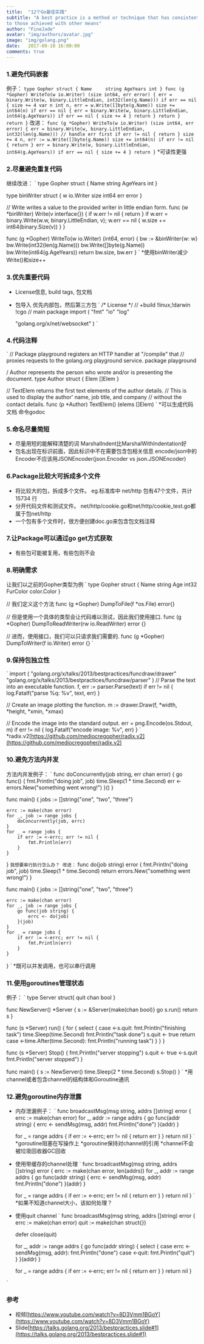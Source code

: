 ```yaml
---
title:  "12个Go最佳实践"
subtitle: "A best practice is a method or technique that has consistently shown results superior
to those achieved with other means"
author: "FineJade"
avatar: "img/authors/avatar.jpg"
image: "img/golang.png"
date:   2017-09-10 16:00:00
comments: true
---
```


### 1.避免代码嵌套
例子：
`
type Gopher struct {
    Name     string
    AgeYears int
}
func (g *Gopher) WriteTo(w io.Writer) (size int64, err error) {
    err = binary.Write(w, binary.LittleEndian, int32(len(g.Name)))
    if err == nil {
        size += 4
        var n int
        n, err = w.Write([]byte(g.Name))
        size += int64(n)
        if err == nil {
            err = binary.Write(w, binary.LittleEndian, int64(g.AgeYears))
            if err == nil {
                size += 4
            }
            return
        }
        return
    }
    return
}
`
改进：
`
func (g *Gopher) WriteTo(w io.Writer) (size int64, err error) {
    err = binary.Write(w, binary.LittleEndian, int32(len(g.Name)))
    // handle err first
    if err != nil {
        return
    }
    size += 4
    n, err := w.Write([]byte(g.Name))
    size += int64(n)
    if err != nil {
        return
    }
    err = binary.Write(w, binary.LittleEndian, int64(g.AgeYears))
    if err == nil {
        size += 4
    }
    return
}
`
*可读性更强

### 2.尽量避免重复代码
继续改进：
`
type Gopher struct {
        Name     string
        AgeYears int
}

type binWriter struct {
        w    io.Writer
        size int64
        err  error
}

// Write writes a value to the provided writer in little endian form.
func (w *binWriter) Write(v interface{}) {
        if w.err != nil {
                return
        }
        if w.err = binary.Write(w.w, binary.LittleEndian, v); w.err == nil {
                w.size += int64(binary.Size(v))
        }
}

func (g *Gopher) WriteTo(w io.Writer) (int64, error) {
        bw := &binWriter{w: w}
        bw.Write(int32(len(g.Name)))
        bw.Write([]byte(g.Name))
        bw.Write(int64(g.AgeYears))
        return bw.size, bw.err
}
`
*使用binWriter减少Write()和size++

### 3.优先重要代码
* License信息, build tags, 包文档
* 包导入 优先内部包，然后第三方包
`
/*
	License
*/
// +build !linux,!darwin !cgo
// main package
import (
    "fmt"
    "io"
    "log"

    "golang.org/x/net/websocket"
)
`

### 4.代码注释
`
// Package playground registers an HTTP handler at "/compile" that
// proxies requests to the golang.org playground service.
package playground

/ Author represents the person who wrote and/or is presenting the document.
type Author struct {
    Elem []Elem
}

// TextElem returns the first text elements of the author details.
// This is used to display the author' name, job title, and company
// without the contact details.
func (p *Author) TextElem() (elems []Elem)
`
*可以生成代码文档  命令godoc

### 5.命名尽量简短
* 尽量用短的能解释清楚的词
  MarshalIndent比MarshalWithIndentation好
* 包名出现在标识前面，因此标识中不在需要包含包相关信息
  encode/json中的Encoder不应该用JSONEncoder(json.Encoder vs json.JSONEncoder)

### 6.Package比较大可拆成多个文件
* 将比较大的包，拆成多个文件。
  eg.标准库中 net/http 包有47个文件，共计 15734 行
* 分开代码文件和测试文件。
  net/http/cookie.go和net/http/cookie_test.go都属于包net/http
* 一个包有多个文件时，很方便创建doc.go来包含包文档注释

### 7.让Package可以通过go get方式获取
* 有些包可能被复用，有些包则不会

### 8.明确需求
让我们以之前的Gopher类型为例
`
type Gopher struct {
    Name     string
    Age      int32
    FurColor color.Color
}

// 我们定义这个方法
func (g *Gopher) DumpToFile(f *os.File) error{}

// 但是使用一个具体的类型会让代码难以测试，因此我们使用接口.
func (g *Gopher) DumpToReadWriter(rw io.ReadWriter) error {}

// 进而，使用接口，我们可以只请求我们需要的.
func (g *Gopher) DumpToWriter(f io.Writer) error {}
`

### 9.保持包独立性
`
import (
    "golang.org/x/talks/2013/bestpractices/funcdraw/drawer"
    "golang.org/x/talks/2013/bestpractices/funcdraw/parser"
)
// Parse the text into an executable function.
f, err := parser.Parse(text)
if err != nil {
    log.Fatalf("parse %q: %v", text, err)
}

// Create an image plotting the function.
m := drawer.Draw(f, *width, *height, *xmin, *xmax)

// Encode the image into the standard output.
err = png.Encode(os.Stdout, m)
if err != nil {
    log.Fatalf("encode image: %v", err)
}
`
*radix.v2[https://github.com/mediocregopher/radix.v2](https://github.com/mediocregopher/radix.v2)

### 10.避免方法内并发
方法内并发例子：
`
func doConcurrently(job string, err chan error) {
    go func() {
        fmt.Println("doing job", job)
        time.Sleep(1 * time.Second)
        err <- errors.New("something went wrong!")
    }()
}

func main() {
    jobs := []string{"one", "two", "three"}

    errc := make(chan error)
    for _, job := range jobs {
        doConcurrently(job, errc)
    }
    for _ = range jobs {
        if err := <-errc; err != nil {
            fmt.Println(err)
        }
    }
}
`
我想要串行执行怎么办？
改进：
`
func do(job string) error {
    fmt.Println("doing job", job)
    time.Sleep(1 * time.Second)
    return errors.New("something went wrong!")
}

func main() {
    jobs := []string{"one", "two", "three"}

    errc := make(chan error)
    for _, job := range jobs {
        go func(job string) {
            errc <- do(job)
        }(job)
    }
    for _ = range jobs {
        if err := <-errc; err != nil {
            fmt.Println(err)
        }
    }
}
`
*既可以并发调用，也可以串行调用

### 11.使用goroutines管理状态
例子：
`
type Server struct{ quit chan bool }

func NewServer() *Server {
    s := &Server{make(chan bool)}
    go s.run()
    return s
}

func (s *Server) run() {
    for {
        select {
        case <-s.quit:
            fmt.Println("finishing task")
            time.Sleep(time.Second)
            fmt.Println("task done")
            s.quit <- true
            return
        case <-time.After(time.Second):
            fmt.Println("running task")
        }
    }
}

func (s *Server) Stop() {
    fmt.Println("server stopping")
    s.quit <- true
    <-s.quit
    fmt.Println("server stopped")
}

func main() {
    s := NewServer()
    time.Sleep(2 * time.Second)
    s.Stop()
}
`
*用channel或者包含channel的结构体和Goroutine通讯

### 12.避免goroutine内存泄露
* 内存泄漏例子：
`
func broadcastMsg(msg string, addrs []string) error {
    errc := make(chan error)
    for _, addr := range addrs {
        go func(addr string) {
            errc <- sendMsg(msg, addr)
            fmt.Println("done")
        }(addr)
    }

    for _ = range addrs {
        if err := <-errc; err != nil {
            return err
        }
    }
    return nil
}
`
*goroutine阻塞在写操作上
*goroutine保持对channel的引用
*channel不会被垃圾回收器GC回收

* 使用带缓存的channel处理
`
func broadcastMsg(msg string, addrs []string) error {
    errc := make(chan error, len(addrs))
    for _, addr := range addrs {
        go func(addr string) {
            errc <- sendMsg(msg, addr)
            fmt.Println("done")
        }(addr)
    }

    for _ = range addrs {
        if err := <-errc; err != nil {
            return err
        }
    }
    return nil
}
`
*如果不知道channel大小，该如何处理？

* 使用quit channel
`
func broadcastMsg(msg string, addrs []string) error {
    errc := make(chan error)
    quit := make(chan struct{})

    defer close(quit)

    for _, addr := range addrs {
        go func(addr string) {
            select {
            case errc <- sendMsg(msg, addr):
                fmt.Println("done")
            case <-quit:
                fmt.Println("quit")
            }
        }(addr)
    }

    for _ = range addrs {
        if err := <-errc; err != nil {
            return err
        }
    }
    return nil
}

`

### 参考
* 视频[https://www.youtube.com/watch?v=8D3Vmm1BGoY](https://www.youtube.com/watch?v=8D3Vmm1BGoY)
* Slide[https://talks.golang.org/2013/bestpractices.slide#1](https://talks.golang.org/2013/bestpractices.slide#1)


